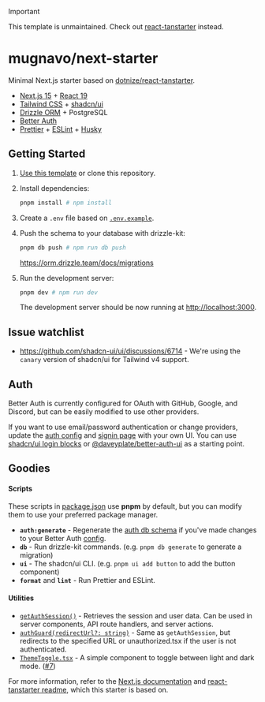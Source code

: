 > [!IMPORTANT]  
> This template is unmaintained. Check out [react-tanstarter](https://github.com/dotnize/react-tanstarter) instead.

# mugnavo/next-starter

Minimal Next.js starter based on [dotnize/react-tanstarter](https://github.com/dotnize/react-tanstarter).

- [Next.js 15](https://nextjs.org/) + [React 19](https://react.dev/)
- [Tailwind CSS](https://tailwindcss.com/) + [shadcn/ui](https://ui.shadcn.com/)
- [Drizzle ORM](https://orm.drizzle.team/) + PostgreSQL
- [Better Auth](https://www.better-auth.com/)
- [Prettier](https://prettier.io/) + [ESLint](https://eslint.org/) + [Husky](https://typicode.github.io/husky/)

## Getting Started

1. [Use this template](https://github.com/new?template_name=next-starter&template_owner=mugnavo) or clone this repository.

2. Install dependencies:

   ```bash
   pnpm install # npm install
   ```

3. Create a `.env` file based on [`.env.example`](./.env.example).

4. Push the schema to your database with drizzle-kit:

   ```bash
   pnpm db push # npm run db push
   ```

   https://orm.drizzle.team/docs/migrations

5. Run the development server:

   ```bash
   pnpm dev # npm run dev
   ```

   The development server should be now running at [http://localhost:3000](http://localhost:3000).

## Issue watchlist

- https://github.com/shadcn-ui/ui/discussions/6714 - We're using the `canary` version of shadcn/ui for Tailwind v4 support.

## Auth

Better Auth is currently configured for OAuth with GitHub, Google, and Discord, but can be easily modified to use other providers.

If you want to use email/password authentication or change providers, update the [auth config](./lib/server/auth.ts#L42) and [signin page](./app/routes/signin.tsx) with your own UI. You can use [shadcn/ui login blocks](https://ui.shadcn.com/blocks/login) or [@daveyplate/better-auth-ui](https://better-auth-ui.com/) as a starting point.

## Goodies

#### Scripts

These scripts in [package.json](./package.json#L5) use **pnpm** by default, but you can modify them to use your preferred package manager.

- **`auth:generate`** - Regenerate the [auth db schema](./lib/server/schema/auth.schema.ts) if you've made changes to your Better Auth [config](./lib/server/auth.ts).
- **`db`** - Run drizzle-kit commands. (e.g. `pnpm db generate` to generate a migration)
- **`ui`** - The shadcn/ui CLI. (e.g. `pnpm ui add button` to add the button component)
- **`format`** and **`lint`** - Run Prettier and ESLint.

#### Utilities

- [`getAuthSession()`](./lib/server/auth.ts#L54) - Retrieves the session and user data. Can be used in server components, API route handlers, and server actions.
- [`authGuard(redirectUrl?: string)`](./lib/server/auth.ts#L69) - Same as `getAuthSession`, but redirects to the specified URL or unauthorized.tsx if the user is not authenticated.
- [`ThemeToggle.tsx`](./lib/components/ThemeToggle.tsx) - A simple component to toggle between light and dark mode. ([#7](https://github.com/dotnize/tanstarter/issues/7))

For more information, refer to the [Next.js documentation](https://nextjs.org/docs) and [react-tanstarter readme](https://github.com/dotnize/react-tanstarter/blob/main/README.md), which this starter is based on.
